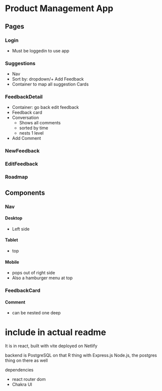 # Product Management App

## Pages
### Login
- Must be loggedin to use app

### Suggestions
- Nav
- Sort by: dropdown/+ Add Feedback
- Container to map all suggestion Cards
   
### FeedbackDetail
- Container: go back edit feedback
- Feedback card
- Conversation
    - Shows all comments
    - sorted by time
    - nests 1 level
- Add Comment

### NewFeedback

### EditFeedback

### Roadmap

## Components
### Nav
#### Desktop
- Left side
#### Tablet
- top
#### Mobile
- pops out of right side
- Also a hamburger menu at top

### FeedbackCard

#### Comment
- can be nested one deep



# include in actual readme
It is in react, built with vite
deployed on Netlify

backend is PostgreSQL on that R thing
with Express.js Node.js, the postgres thing on there as well


dependencies
- react router dom
- Chakra UI 